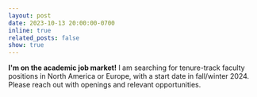 ```yaml
---
layout: post
date: 2023-10-13 20:00:00-0700
inline: true
related_posts: false
show: true
---
```


**I'm on the academic job market!** I am searching for tenure-track faculty positions in North America or Europe, with a start date in fall/winter 2024. Please reach out with openings and relevant opportunities.
